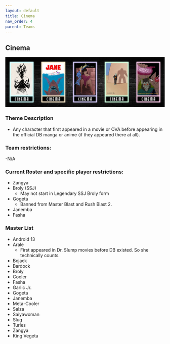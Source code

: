 ```yaml
---
layout: default
title: Cinema
nav_order: 4
parent: Teams
---
```

## Cinema

![](../images/cinema.jpg)

### Theme Description
- Any character that first appeared in a movie or OVA before appearing in the official DB manga or anime (if they appeared there at all).

### Team restrictions:
-N/A

### Current Roster and specific player restrictions:

- Zangya
- Broly (SSJ)
  - May not start in Legendary SSJ Broly form
- Gogeta
   - Banned from Master Blast and Rush Blast 2. 
- Janemba
- Fasha
  
### Master List
- Android 13
- Arale
  - First appeared in Dr. Slump movies before DB existed. So she technically counts.
- Bojack
- Bardock
- Broly
- Cooler
- Fasha
- Garlic Jr.
- Gogeta
- Janemba
- Meta-Cooler
- Salza
- Saiyawoman
- Slug
- Turles
- Zangya
- King Vegeta
